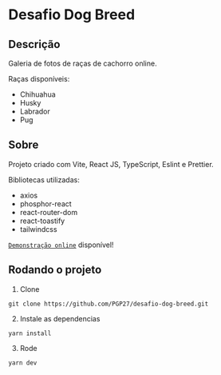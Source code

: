 # Desafio Dog Breed

## Descrição

Galeria de fotos de raças de cachorro online.

Raças disponíveis:

* Chihuahua
* Husky
* Labrador
* Pug

## Sobre

Projeto criado com Vite, React JS, TypeScript, Eslint e Prettier.

Bibliotecas utilizadas:

* axios
* phosphor-react
* react-router-dom
* react-toastify
* tailwindcss

[`Demonstração online`](https://desafio-dog-breed-ten.vercel.app/) disponível!

## Rodando o projeto

1. Clone

```
git clone https://github.com/PGP27/desafio-dog-breed.git
```

2. Instale as dependencias

```
yarn install
```

3. Rode

```
yarn dev
```

